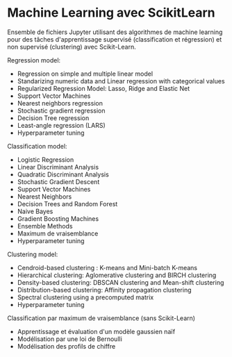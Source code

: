 # Machine Learning avec ScikitLearn

Ensemble de fichiers Jupyter utilisant des algorithmes de machine learning pour des tâches d'apprentissage supervisé (classification et régression) et non supervisé (clustering) avec Scikit-Learn.

Regression model:

- Regression on simple and multiple linear model
- Standarizing numeric data and Linear regression with categorical values
- Regularized Regression Model: Lasso, Ridge and Elastic Net
- Support Vector Machines
- Nearest neighbors regression
- Stochastic gradient regression
- Decision Tree regression
- Least-angle regression (LARS)
- Hyperparameter tuning

Classification model:

- Logistic Regression
- Linear Discriminant Analysis
- Quadratic Discriminant Analysis
- Stochastic Gradient Descent
- Support Vector Machines
- Nearest Neighbors
- Decision Trees and Random Forest
- Naive Bayes
- Gradient Boosting Machines
- Ensemble Methods
- Maximum de vraisemblance
- Hyperparameter tuning

Clustering model:

- Cendroid-based clustering : K-means and Mini-batch K-means
- Hierarchical clustering: Aglomerative clustering and BIRCH clustering
- Density-based clustering: DBSCAN clustering and Mean-shift clustering
- Distribution-based clustering: Affinity propagation clustering
- Spectral clustering using a precomputed matrix
- Hyperparameter tuning

Classification par maximum de vraisemblance (sans Scikit-Learn)

- Apprentissage et évaluation d'un modèle gaussien naïf
- Modélisation par une loi de Bernoulli
- Modélisation des profils de chiffre

